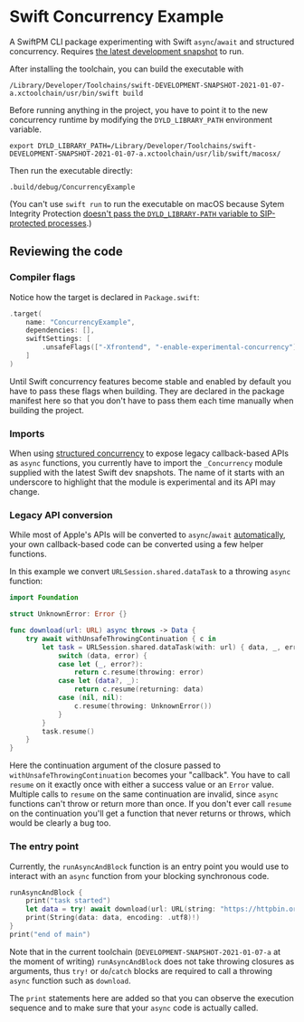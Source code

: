 # Swift Concurrency Example

A SwiftPM CLI package experimenting with Swift `async`/`await` and structured concurrency.
Requires [the latest development snapshot](https://swift.org/download/#snapshots) to run.

After installing the toolchain, you can build the executable with

```shell
/Library/Developer/Toolchains/swift-DEVELOPMENT-SNAPSHOT-2021-01-07-a.xctoolchain/usr/bin/swift build
```

Before running anything in the project, you have to point it to the
new concurrency runtime by modifying the `DYLD_LIBRARY_PATH` environment variable.

```shell
export DYLD_LIBRARY_PATH=/Library/Developer/Toolchains/swift-DEVELOPMENT-SNAPSHOT-2021-01-07-a.xctoolchain/usr/lib/swift/macosx/
```

Then run the executable directly:

```shell
.build/debug/ConcurrencyExample
```

(You can't use `swift run` to run the executable on macOS because Sytem Integrity Protection [doesn't pass the `DYLD_LIBRARY-PATH` variable to SIP-protected processes](https://developer.apple.com/library/archive/documentation/Security/Conceptual/System_Integrity_Protection_Guide/RuntimeProtections/RuntimeProtections.html).)

## Reviewing the code

### Compiler flags

Notice how the target is declared in `Package.swift`:

```swift
.target(
    name: "ConcurrencyExample",
    dependencies: [],
    swiftSettings: [
        .unsafeFlags(["-Xfrontend", "-enable-experimental-concurrency"]),
    ]
)
```

Until Swift concurrency features become stable and enabled by default you have to pass these flags
when building. They are declared in the package manifest here so that you don't have to pass them
each time manually when building the project.

### Imports

When using [structured concurrency](https://forums.swift.org/t/pitch-2-structured-concurrency/43452)
to expose legacy callback-based APIs as `async` functions, you currently have to import the
`_Concurrency` module supplied with the latest Swift dev snapshots. The name of it starts with an
underscore to highlight that the module is experimental and its API may change.

### Legacy API conversion

While most of Apple's APIs will be converted to `async`/`await` [automatically](https://github.com/apple/swift-evolution/blob/main/proposals/0297-concurrency-objc.md), your own callback-based code can be converted using a few
helper functions.

In this example we convert `URLSession.shared.dataTask` to a throwing `async` function:

```swift
import Foundation

struct UnknownError: Error {}

func download(url: URL) async throws -> Data {
    try await withUnsafeThrowingContinuation { c in
        let task = URLSession.shared.dataTask(with: url) { data, _, error in
            switch (data, error) {
            case let (_, error?):
                return c.resume(throwing: error)
            case let (data?, _):
                return c.resume(returning: data)
            case (nil, nil):
                c.resume(throwing: UnknownError())
            }
        }
        task.resume()
    }
}
```

Here the continuation argument of the closure passed to `withUnsafeThrowingContinuation` becomes
your "callback". You have to call `resume` on it exactly once with either a success value or an
`Error` value. Multiple calls to `resume` on the same continuation are invalid, since
`async` functions can't throw or return more than once. If you don't ever call `resume` on the
continuation you'll get a function that never returns or throws, which would be clearly a bug too.

### The entry point

Currently, the `runAsyncAndBlock` function is an entry point you would use to interact with an
`async` function from your blocking synchronous code. 

```swift
runAsyncAndBlock {
    print("task started")
    let data = try! await download(url: URL(string: "https://httpbin.org/uuid")!)
    print(String(data: data, encoding: .utf8)!)
}
print("end of main")
```

Note that in the current toolchain (`DEVELOPMENT-SNAPSHOT-2021-01-07-a` at the moment of writing)
`runAsyncAndBlock` does not take throwing closures as arguments, thus `try!` or `do`/`catch` blocks
are required to call a throwing `async` function such as `download`.

The `print` statements here are added so that you can observe the execution sequence and to make sure
that your `async` code is actually called.
